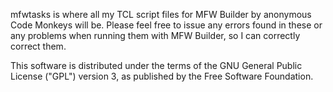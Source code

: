 mfwtasks is where all my TCL script files for MFW Builder by anonymous Code Monkeys will be. Please feel free to issue any errors
found in these or any problems when running them with MFW Builder, so I can correctly correct them. 

This software is distributed under the terms of the GNU General Public
License ("GPL") version 3, as published by the Free Software Foundation.